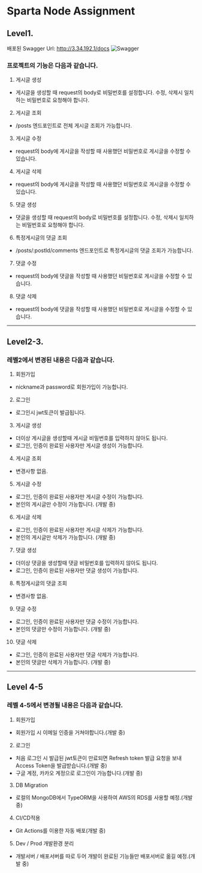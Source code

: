# Sparta Node Assignment
## Level1.
배포된 Swagger Url: http://3.34.192.1/docs
![Swagger](https://velog.velcdn.com/images/whdgnszz1/post/b8622e58-bf82-439d-8897-c4412170a1ee/image.png)
</br>
### 프로젝트의 기능은 다음과 같습니다.
1. 게시글 생성
  - 게시글을 생성할 때 request의 body로 비밀번호를 설정합니다. 수정, 삭제시 일치하는 비밀번호로 요청해야 합니다.

2. 게시글 조회
  - /posts 엔드포인트로 전체 게시글 조회가 가능합니다.

3. 게시글 수정
  - request의 body에 게시글을 작성할 때 사용했던 비밀번호로 게시글을 수정할 수 있습니다.

4. 게시글 삭제
  - request의 body에 게시글을 작성할 때 사용했던 비밀번호로 게시글을 수정할 수 있습니다.

5. 댓글 생성
  - 댓글을 생성할 때 request의 body로 비밀번호를 설정합니다. 수정, 삭제시 일치하는 비밀번호로 요청해야 합니다.

6. 특정게시글의 댓글 조회
  - /posts/:postId/comments 엔드포인트로 특정게시글의 댓글 조회가 가능합니다.

7. 댓글 수정
  - request의 body에 댓글을 작성할 때 사용했던 비밀번호로 게시글을 수정할 수 있습니다.

8. 댓글 삭제
  - request의 body에 댓글을 작성할 때 사용했던 비밀번호로 게시글을 수정할 수 있습니다.

***
## Level2-3.

### 레벨2에서 변경된 내용은 다음과 같습니다.

1. 회원가입
  - nickname과 password로 회원가입이 가능합니다.

2. 로그인
  - 로그인시 jwt토큰이 발급됩니다.

3. 게시글 생성
  - 더이상 게시글을 생성할때 게시글 비밀번호를 입력하지 않아도 됩니다.
  - 로그인, 인증이 완료된 사용자만 게시글 생성이 가능합니다.

4. 게시글 조회
  - 변경사항 없음.

5. 게시글 수정
  - 로그인, 인증이 완료된 사용자만 게시글 수정이 가능합니다.
  - 본인의 게시글만 수정이 가능합니다. (개발 중)

6. 게시글 삭제
  - 로그인, 인증이 완료된 사용자만 게시글 삭제가 가능합니다.
  - 본인의 게시글만 삭제가 가능합니다. (개발 중)

7. 댓글 생성
  - 더이상 댓글을 생성할때 댓글 비밀번호를 입력하지 않아도 됩니다.
  - 로그인, 인증이 완료된 사용자만 댓글 생성이 가능합니다.

8. 특정게시글의 댓글 조회
  - 변경사항 없음.

9. 댓글 수정
  - 로그인, 인증이 완료된 사용자만 댓글 수정이 가능합니다.
  - 본인의 댓글만 수정이 가능합니다. (개발 중)

10. 댓글 삭제
  - 로그인, 인증이 완료된 사용자만 댓글 삭제가 가능합니다.
  - 본인의 댓글만 삭제가 가능합니다. (개발 중)

***

## Level 4-5

### 레벨 4-5에서 변경될 내용은 다음과 같습니다.
1. 회원가입
  - 회원가입 시 이메일 인증을 거쳐야합니다.(개발 중)

2. 로그인
  - 처음 로그인 시 발급된 jwt토큰이 만료되면 Refresh token 발급 요청을 보내 Access Token을 발급받습니다.(개발 중)
  - 구글 계정, 카카오 계정으로 로그인이 가능합니다.(개발 중)

3. DB Migration
  - 로컬의 MongoDB에서 TypeORM을 사용하여 AWS의 RDS를 사용할 예정.(개발 중)

4. CI/CD적용
  - Git Actions를 이용한 자동 배포(개발 중)

5. Dev / Prod 개발환경 분리
  - 개발서버 / 배포서버를 따로 두어 개발이 완료된 기능들만 배포서버로 옮길 예정.(개발 중)
